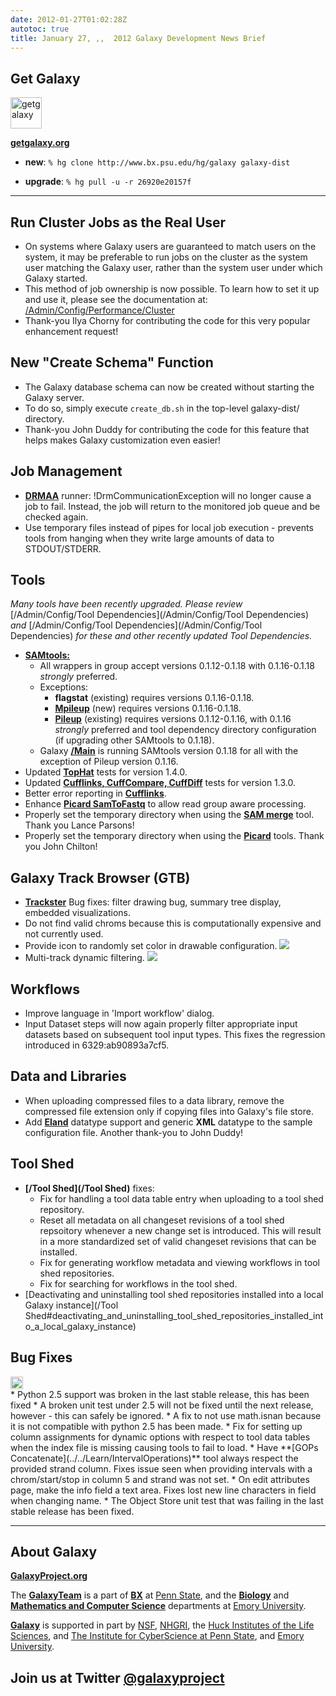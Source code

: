 ```yaml
---
date: 2012-01-27T01:02:28Z
autotoc: true
title: January 27, ,,  2012 Galaxy Development News Brief
---
```


<div class='right'></div>

## Get Galaxy

<div class='left'><a href='http://getgalaxy.org/'><img src='http://galaxy.psu.edu/static/getgalaxy.png' alt='getgalaxy' width="50px" /></a></div>

 **[getgalaxy.org](http://getgalaxy.org)** 

* **new**: `% hg clone http://www.bx.psu.edu/hg/galaxy galaxy-dist`

* **upgrade**: `% hg pull -u -r 26920e20157f`

---


## Run Cluster Jobs as the Real User
* On systems where Galaxy users are guaranteed to match users on the system, it may be preferable to run jobs on the cluster as the system user matching the Galaxy user, rather than the system user under which Galaxy started.  
* This method of job ownership is now possible.  To learn how to set it up and use it, please see the documentation at: [/Admin/Config/Performance/Cluster](../../Admin/Config/Performance/Cluster)
* Thank-you Ilya Chorny for contributing the code for this very popular enhancement request!

## New "Create Schema" Function
* The Galaxy database schema can now be created without starting the Galaxy server.
* To do so, simply execute `create_db.sh` in the top-level galaxy-dist/ directory.
* Thank-you John Duddy for contributing the code for this feature that helps makes Galaxy customization even easier!

## Job Management
* **[DRMAA](http://www.drmaa.org/)** runner: !DrmCommunicationException will no longer cause a job to fail.  Instead, the job will return to the monitored job queue and be checked again.
* Use temporary files instead of pipes for local job execution - prevents tools from hanging when they write large amounts of data to STDOUT/STDERR.

## Tools
*Many tools have been recently upgraded. Please review* [/Admin/Config/Tool Dependencies](/Admin/Config/Tool Dependencies) *and* [/Admin/Config/Tool Dependencies](/Admin/Config/Tool Dependencies) *for these and other recently updated Tool Dependencies.*
* **[SAMtools:](http://samtools.sourceforge.net/)**
  * All wrappers in group accept versions 0.1.12-0.1.18 with 0.1.16-0.1.18 *strongly* preferred.
  * Exceptions:
    * **flagstat** (existing) requires versions 0.1.16-0.1.18.
    * **[Mpileup](http://samtools.sourceforge.net/mpileup.shtml)** (new) requires versions 0.1.16-0.1.18.
    * **[Pileup](http://samtools.sourceforge.net/pileup.shtml)** (existing) requires versions 0.1.12-0.1.16, with 0.1.16 *strongly* preferred and tool dependency directory configuration (if upgrading other SAMtools to 0.1.18).
  * Galaxy **[/Main](../../Main)** is running SAMtools version 0.1.18 for all with the exception of Pileup version 0.1.16.
* Updated **[TopHat](http://tophat.cbcb.umd.edu/)** tests for version 1.4.0.
* Updated **[Cufflinks, CuffCompare, CuffDiff](http://cufflinks.cbcb.umd.edu/)** tests for version 1.3.0.
* Better error reporting in **[Cufflinks](http://cufflinks.cbcb.umd.edu/)**.
* Enhance **[Picard SamToFastq](http://picard.sourceforge.net/javadoc/net/sf/picard/sam/SamToFastq.html)** to allow read group aware processing.
* Properly set the temporary directory when using the **[SAM merge](http://samtools.sourceforge.net/samtools.shtml)** tool. Thank you Lance Parsons!
* Properly set the temporary directory when using the **[Picard](http://picard.sourceforge.net/)** tools. Thank you John Chilton!

## Galaxy Track Browser (GTB)
* **[Trackster](../../Learn/Visualization)** Bug fixes: filter drawing bug, summary tree display, embedded visualizations.
* Do not find valid chroms because this is computationally expensive and not currently used.
* Provide icon to randomly set color in drawable configuration.
![](/Images/NewsGraphics/2012_01_27_random-color-chooser.png)
* Multi-track dynamic filtering.
![](/Images/NewsGraphics/2012_01_27_multi-track-filtering.png)

## Workflows
* Improve language in 'Import workflow' dialog.
* Input Dataset steps will now again properly filter appropriate input datasets based on subsequent tool input types.  This fixes the regression introduced in 6329:ab90893a7cf5.

## Data and Libraries
* When uploading compressed files to a data library, remove the compressed file extension only if copying files into Galaxy's file store.
* Add **[Eland](http://www.illumina.com/help/SequencingAnalysisWorkflow/Content/Vault/Informatics/Sequencing_Analysis/CASAVA/swSEQ_mCA_AppElandCASAVA1.htm)** datatype support and generic **XML** datatype to the sample configuration file. Another thank-you to John Duddy!

## Tool Shed
* **[/Tool Shed](/Tool Shed)** fixes:
  * Fix for handling a tool data table entry when uploading to a tool shed repository.
  * Reset all metadata on all changeset revisions of a tool shed repsoitory whenever a new change set is introduced. This will result in a more standardized set of valid changeset revisions that can be installed.
  * Fix for generating workflow metadata and viewing workflows in tool shed repositories.
  * Fix for searching for workflows in the tool shed.
* [Deactivating and uninstalling tool shed repositories installed into a local Galaxy instance](/Tool Shed#deactivating_and_uninstalling_tool_shed_repositories_installed_into_a_local_galaxy_instance)

## Bug Fixes
<div class='right'><a href='/Support'><img src='/Images/Icons/bug.png' alt='bugs' width="20" /></a></div> 
* Python 2.5 support was broken in the last stable release, this has been fixed 
* A broken unit test under 2.5 will not be fixed until the next release, however - this can safely be ignored.
* A fix to not use math.isnan because it is not compatible with python 2.5 has been made.
* Fix for setting up column assignments for dynamic options with respect to tool data tables when the index file is missing causing tools to fail to load.
* Have **[GOPs Concatenate](../../Learn/IntervalOperations)** tool always respect the provided strand column. Fixes issue seen when providing intervals with a chrom/start/stop in column 5 and strand was not set.
* On edit attributes page, make the info field a text area. Fixes lost new line characters in field when changing name.
* The Object Store unit test that was failing in the last stable release has been fixed.

---

## About Galaxy
**[GalaxyProject.org](http://galaxyproject.org)**

The **[GalaxyTeam](http://bitbucket.org/galaxy/galaxy-central/wiki/GalaxyTeam/)** is a part of **[BX](http://www.bx.psu.edu/)** at [Penn State](http://www.psu.edu/), and the **[Biology](http://www.biology.emory.edu/)** and **[Mathematics and Computer Science](http://www.mathcs.emory.edu/)** departments at [Emory University](http://www.emory.edu/home/index.html/). 

**[Galaxy](http://usegalaxy.org )** is supported in part by [NSF](http://www.nsf.gov/), [NHGRI](http://www.genome.gov/), the [Huck Institutes of the Life Sciences](http://www.huck.psu.edu/), and [The Institute for CyberScience at Penn State](http://www.ics.psu.edu/), and [Emory University](http://www.emory.edu/home/index.html).

Join us at **Twitter [@galaxyproject](http://twitter.com/#galaxyproject)**
---
